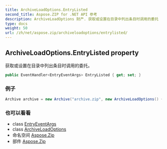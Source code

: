 ```yaml
---
title: ArchiveLoadOptions.EntryListed
second_title: Aspose.ZIP for .NET API 参考
description: ArchiveLoadOptions 财产. 获取或设置在目录中列出条目时调用的委托
type: docs
weight: 50
url: /zh/net/aspose.zip/archiveloadoptions/entrylisted/
---
```

## ArchiveLoadOptions.EntryListed property

获取或设置在目录中列出条目时调用的委托。

```csharp
public EventHandler<EntryEventArgs> EntryListed { get; set; }
```

### 例子

```csharp
Archive archive = new Archive("archive.zip", new ArchiveLoadOptions() { EntryListed = (s, e) => { Console.WriteLine(e.Entry.Name); } });
```

### 也可以看看

* class [EntryEventArgs](../../entryeventargs/)
* class [ArchiveLoadOptions](../)
* 命名空间 [Aspose.Zip](../../archiveloadoptions/)
* 部件 [Aspose.Zip](../../../)


